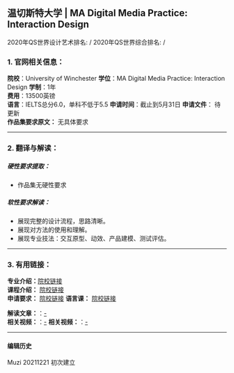 ## 温切斯特大学 | MA Digital Media Practice: Interaction Design

2020年QS世界设计艺术排名: /
2020年QS世界综合排名: /

### 1. 官网相关信息：

**院校**：University of Winchester
**学位**：MA Digital Media Practice: Interaction Design
**学制**：1年  
**费用**：13500英镑  
**语言**：IELTS总分6.0，单科不低于5.5
**申请时间**：截止到5月31日
**申请文件**： 待更新  
**作品集要求原文：** 无具体要求  

---


### 2. 翻译与解读：

##### 硬性要求提取：
- 作品集无硬性要求  

##### 软性要求解读：

  - 展现完整的设计流程，思路清晰。
  - 展现对方法的使用和理解。
  - 展现专业技法：交互原型、动效、产品建模、测试评估。

---


### 3. 有用链接：

**专业介绍：**[院校链接](https://www.winchester.ac.uk/study/postgraduate/courses/ma-digital-media-practice-interaction-design/)  
**课程介绍：** [院校链接](https://www.winchester.ac.uk/study/postgraduate/courses/ma-digital-media-practice-interaction-design/)  
**申请要求：** [院校链接](https://www.winchester.ac.uk/study/postgraduate/courses/ma-digital-media-practice-interaction-design/)
**语言课：** [院校链接](https://www.winchester.ac.uk/study/international/english-language-courses/)

**解读文章：**：[-](-)  
**相关视频：**：[-](-)
**相关视频：**：[-](-)




---


#### 编辑历史

Muzi 20211221 初次建立
